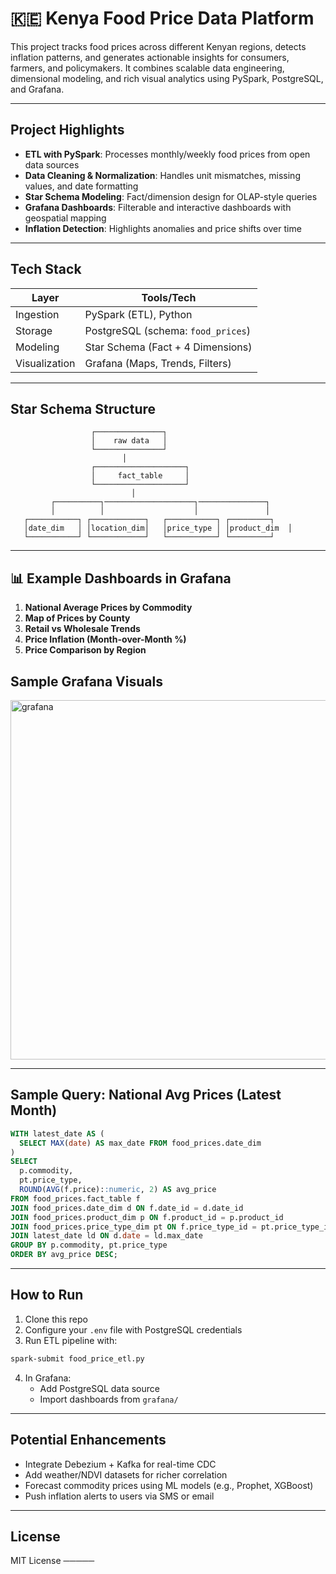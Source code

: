 # 🇰🇪 Kenya Food Price Data Platform

This project tracks food prices across different Kenyan regions, detects inflation patterns, and generates actionable insights for consumers, farmers, and policymakers. It combines scalable data engineering, dimensional modeling, and rich visual analytics using PySpark, PostgreSQL, and Grafana.

---

## Project Highlights

- **ETL with PySpark**: Processes monthly/weekly food prices from open data sources
- **Data Cleaning & Normalization**: Handles unit mismatches, missing values, and date formatting
- **Star Schema Modeling**: Fact/dimension design for OLAP-style queries
- **Grafana Dashboards**: Filterable and interactive dashboards with geospatial mapping
- **Inflation Detection**: Highlights anomalies and price shifts over time

---

## Tech Stack

| Layer        | Tools/Tech                         |
|--------------|------------------------------------|
| Ingestion    | PySpark (ETL), Python              |
| Storage      | PostgreSQL (schema: `food_prices`) |
| Modeling     | Star Schema (Fact + 4 Dimensions)  |
| Visualization| Grafana (Maps, Trends, Filters)    |

---

## Star Schema Structure

```plaintext
                  ┌───────────────┐
                  │    raw data   │
                  └───────────────┘
                         │
                  ┌────────────────────┐
                  │     fact_table     │
                  └────────────────────┘
                           │
         ┌──────────┐────────────────────┐───────────────┐
         │          │                    │               │
   ┌───────────┐ ┌────────────┐   ┌───────────┐ ┌─────────┐
   │date_dim   │ │location_dim│   │price_type │ │product_dim  │
   └───────────┘ └────────────┘   └───────────┘ └─────────┘
```

---

## 📊 Example Dashboards in Grafana

1. **National Average Prices by Commodity** 
2. **Map of Prices by County** 
3. **Retail vs Wholesale Trends** 
4. **Price Inflation (Month-over-Month %)** 
5. **Price Comparison by Region**

## Sample Grafana Visuals
  <img width="1345" height="575" alt="grafana" src="https://github.com/user-attachments/assets/f41d08f1-d5d8-41cd-a297-cc635f345da1" />

---

## Sample Query: National Avg Prices (Latest Month)



```sql
WITH latest_date AS (
  SELECT MAX(date) AS max_date FROM food_prices.date_dim
)
SELECT
  p.commodity,
  pt.price_type,
  ROUND(AVG(f.price)::numeric, 2) AS avg_price
FROM food_prices.fact_table f
JOIN food_prices.date_dim d ON f.date_id = d.date_id
JOIN food_prices.product_dim p ON f.product_id = p.product_id
JOIN food_prices.price_type_dim pt ON f.price_type_id = pt.price_type_id
JOIN latest_date ld ON d.date = ld.max_date
GROUP BY p.commodity, pt.price_type
ORDER BY avg_price DESC;
```

---

## How to Run

1. Clone this repo
2. Configure your `.env` file with PostgreSQL credentials
3. Run ETL pipeline with:

```bash
spark-submit food_price_etl.py
```

4. In Grafana:
   - Add PostgreSQL data source
   - Import dashboards from `grafana/`
---

## Potential Enhancements

- Integrate Debezium + Kafka for real-time CDC
- Add weather/NDVI datasets for richer correlation
- Forecast commodity prices using ML models (e.g., Prophet, XGBoost)
- Push inflation alerts to users via SMS or email

---

## License

MIT License
─────
